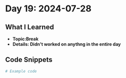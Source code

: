 # Day 19: 2024-07-28

## What I Learned
- **Topic:Break**
- **Details: Didn't worked on anythng in the entire day**

## Code Snippets
```python
# Example code

